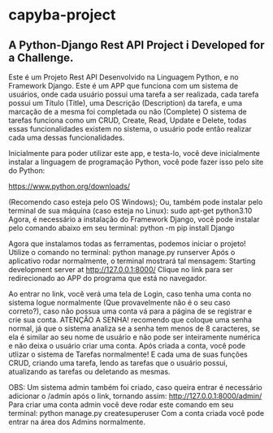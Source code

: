 # capyba-project

## A Python-Django Rest API Project i Developed for a Challenge.
Este é um Projeto Rest API Desenvolvido na Linguagem Python, e no Framework Django. Este é um APP que funciona com um sistema de usuários, onde cada usuário
possui uma tarefa a ser realizada, cada tarefa possui um Título (Title), uma Descrição (Description) da tarefa, e uma marcação de a mesma foi completada ou não (Complete)
O sistema de tarefas funciona como um CRUD, Create, Read, Update e Delete, todas essas funcionalidades existem no sistema, o usuário pode então realizar cada uma
dessas funcionalidades.

Inicialmente para poder utilizar este app, e testa-lo, você deve inicialmente instalar a linguagem de programação Python, você pode fazer isso pelo site do Python:

https://www.python.org/downloads/ 

(Recomendo caso esteja pelo OS Windows); Ou, também pode instalar pelo terminal de sua máquina (caso esteja no Linux): 
sudo apt-get python3.10  
Agora, é necessário a instalação do Framework Django, você pode instalar pelo comando abaixo em seu terminal:
python -m pip install Django

Agora que instalamos todas as ferramentas, podemos iniciar o projeto! Utilize o comando no terminal: 
python manage.py runserver
Após o aplicativo rodar normalmente, o terminal mostrará tal mensagem: 
Starting development server at http://127.0.0.1:8000/ 
Clique no link para ser redirecionado ao APP do programa que está no navegador.

Ao entrar no link, você verá uma tela de Login, caso tenha uma conta no sistema logue normalmente (Que provavelmente não é o seu caso correto?), caso não possua uma conta vá para a página de se registrar e crie sua conta. ATENÇÃO A SENHA! recomendo que coloque uma senha normal, já que o sistema analiza se a senha tem menos de 8 caracteres, se ela é similar ao seu nome de usuário e não pode ser inteiramente numérica e não deixa o usuário criar uma conta.
Após criada a conta, você pode utlizar o sistema de Tarefas normalmente! E cada uma de suas funções CRUD, criando uma tarefa, lendo as tarefas que o usuário possui, atualizando as tarefas ou deletando as mesmas.


OBS: Um sistema admin também foi criado, caso queira entrar é necessário adicionar o /admin após o link, tornando assim:
http://127.0.0.1:8000/admin/
Para criar uma conta admin você deve rodar este comando em seu terminal: 
python manage.py createsuperuser
Com a conta criada você pode entrar na área dos Admins normalmente.
